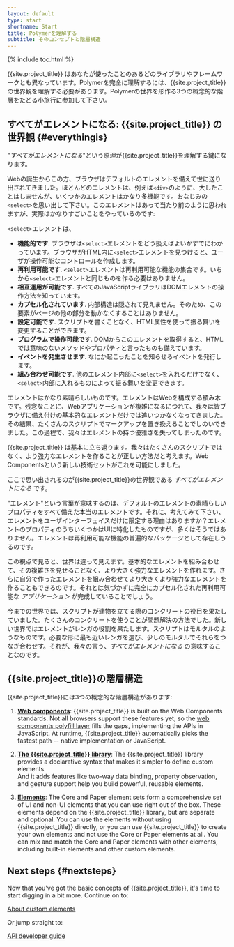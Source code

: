 ```yaml
---
layout: default
type: start
shortname: Start
title: Polymerを理解する
subtitle: そのコンセプトと階層構造
---
```


{% include toc.html %}

{{site.project_title}} はあなたが使ったことのあるどのライブラリやフレームワークとも異なっています。Polymerを完全に理解するには、{{site.project_title}}の世界観を理解する必要があります。Polymerの世界を形作る3つの概念的な階層をたどる小旅行に参加して下さい。

## すべてがエレメントになる: {{site.project_title}} の世界観 {#everythingis}

"_すべてがエレメントになる_"という原理が{{site.project_title}}を理解する鍵になります。

Webの誕生からこの方、ブラウザはデフォルトのエレメントを備えて世に送り出されてきました。ほとんどのエレメントは、例えば`<div>`のように、大したことはしませんが、いくつかのエレメントはかなり多機能です。おなじみの`<select>`を思い出して下さい。このエレメントはあって当たり前のように思われますが、実際はかなりすごいことをやっているのです:

`<select>`エレメントは、

- **機能的です**. ブラウザは`<select>`エレメントをどう扱えばよいかすでにわかっています。ブラウザがHTML内に`<select>`エレメントを見つけると、ユーザが操作可能なコントロールを作成します。
- **再利用可能です**. `<select>`エレメントは再利用可能な機能の集合です。いちから`<select>`エレメントと同じものを作る必要はありません。 
- **相互運用が可能です**. すべてのJavaScriptライブラリはDOMエレメントの操作方法を知っています。
- **カプセル化されています**. 内部構造は隠されて見えません。そのため、この要素がページの他の部分を動かなくすることはありません。
- **設定可能です**. スクリプトを書くことなく、HTML属性を使って振る舞いを変更することができます。
- **プログラムで操作可能です**. DOMからこのエレメントを取得すると、HTMLでは意味のないメソッドやプロパティと言ったものも備えています。
- **イベントを発生させます**. なにか起こったことを知らせるイベントを発行します。
- **組み合わせ可能です**. 他のエレメント内部に`<select>`を入れるだけでなく、`<select>`内部に入れるものによって振る舞いを変更できます。

エレメントはかなり素晴らしいものです。エレメントはWebを構成する積み木です。残念なことに、Webアプリケーションが複雑になるにつれて、我々は皆ブラウザに備え付けの基本的なエレメントだけでは追いつかなくなってきました。その結果、たくさんのスクリプトでマークアップを置き換えることでしのいできました。この過程で、我々はエレメントの持つ優雅さを失ってしまったのです。

{{site.project_title}} は基本に立ち返ります。我々はたくさんのスクリプトではなく、より強力なエレメントを作ることが正しい方法だと考えます。Web Componentsという新しい技術セットがこれを可能にしました。

ここで思い出されるのが{{site.project_title}}の世界観である _すべてがエレメントになる_ です。

"エレメント"という言葉が意味するのは、デフォルトのエレメントの素晴らしいプロパティをすべて備えた本当のエレメントです。それに、考えてみて下さい、エレメントをユーザインターフェイスだけに限定する理由はありますか？エレメントのプロパティのうちいくつかはUIに特化したものですが、多くはそうではありません。エレメントは再利用可能な機能の普遍的なパッケージとして存在しうるのです。

この視点で見ると、世界は違って見えます。基本的なエレメントを組み合わせて、その複雑さを見せることなく、より大きく強力なエレメントを作れます。さらに自分で作ったエレメントを組み合わせてより大きくより強力なエレメントを作ることもできるのです。それとは気づかずに完全にカプセル化された再利用可能な _アプリケーション_ が完成していることでしょう。

今までの世界では、スクリプトが建物を立てる際のコンクリートの役目を果たしていました。たくさんのコンクリートを使うことが問題解決の方法でした。新しい世界ではエレメントがレンガの役割を果たします。スクリプトはモルタルのようなものです。必要な形に最も近いレンガを選び、少しのモルタルでそれらをつなぎ合わせす。それが、我々の言う、_すべてがエレメントになる_ の意味することなのです。


## {{site.project_title}}の階層構造

{{site.project_title}}には3つの概念的な階層構造があります:

1. **[Web components](/docs/start/platform.html)**: {{site.project_title}} is built on 
the Web Components standards. Not all browsers support these features yet, so 
the [web components polyfill layer](/docs/start/platform.html) fills the gaps, 
implementing the APIs in JavaScript. At runtime, {{site.project_title}} automatically 
picks the fastest path -- native implementation or JavaScript.

1. **[The {{site.project_title}} library](/docs/start/creatingelements.html)**: The {{site.project_title}}
library provides a declarative syntax that makes it simpler to define custom elements.  
And it adds features like two-way data binding, property observation, and gesture 
support help you build powerful, reusable elements.

1. **[Elements](/docs/start/usingelements.html)**: The Core and Paper element sets 
form a comprehensive set of UI and non-UI elements that you can use right out of the box. 
These elements depend on the {{site.project_title}} library, but are separate and optional.
You can use the elements without using {{site.project_title}} directly, or you can use
{{site.project_title}} to create your own elements and not use the Core or Paper elements at all.
You can mix and match the Core and Paper elements with other elements, including 
built-in elements and other custom elements.

## Next steps {#nextsteps}

Now that you've got the basic concepts of {{site.project_title}}, it's time to
start digging in a bit more. Continue on to:

<a href="/platform/custom-elements.html">
  <paper-button raised><core-icon icon="arrow-forward"></core-icon>About custom elements</paper-button>
</a>

Or jump straight to:

<a href="/docs/polymer/polymer.html">
  <paper-button raised><core-icon icon="arrow-forward"></core-icon>API developer guide</paper-button>
</a>

